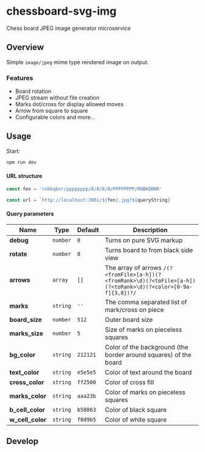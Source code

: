 # chessboard-svg-img

Chess board JPEG image generator microservice

## Overview

Simple `image/jpeg` mime type rendered image on output.

### Features
- Board rotation
- JPEG stream without file creation
- Marks dot/cross for display allowed moves
- Arrow from square to square
- Configurable colors and more...

## Usage

Start:

```sh
npm run dev
```

#### URL structure

```js
const fen = 'rnbkqbnr/pppppppp/8/8/8/8/PPPPPPPP/RNBKQBNR'

const url = `http://localhost:3001/${fen}.jpg?${queryString}`
```

#### Query parameters

| Name             | Type     | Default    | Description |
| ---------------- | -------- | ---------- | ----------- |
| **debug**        | `number` | `0`        | Turns on pure SVG markup |
| **rotate**       | `number` | `0`        | Turns board to from black side view |
| **arrows**       | `array`  | `[]`       | The array of arrows `/(?<fromFile>[a-h])(?<fromRank>\d)(?<toFile>[a-h])(?<toRank>\d)(?<color>[0-9a-f]{3,8})?/` |
| **marks**        | `string` | `''`       | The comma separated list of mark/cross on piece |
| **board_size**   | `number` | `512`      | Outer board size |
| **marks_size**   | `number` | `5`        | Size of marks on pieceless squares |
| **bg_color**     | `string` | `212121`   | Color of the background (the border around squares) of the board |
| **text_color**   | `string` | `e5e5e5`   | Color of text around the board |
| **cross_color**  | `string` | `ff2500`   | Color of cross fill |
| **marks_color**  | `string` | `aaa23b`   | Color of marks on pieceless squares |
| **b_cell_color** | `string` | `b58863`   | Color of black square |
| **w_cell_color** | `string` | `f0d9b5`   | Color of white square |

## Develop
